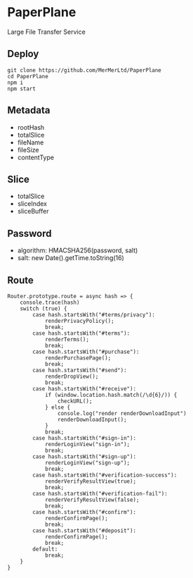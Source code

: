 # PaperPlane
Large File Transfer Service

## Deploy
```shell
git clone https://github.com/MerMerLtd/PaperPlane
cd PaperPlane
npm i
npm start
```

## Metadata
- rootHash
- totalSlice
- fileName
- fileSize
- contentType

## Slice
- totalSlice
- sliceIndex
- sliceBuffer

## Password
- algorithm: HMACSHA256(password, salt)
- salt: new Date().getTime.toString(16)

## Route
```shell
Router.prototype.route = async hash => {
    console.trace(hash)
    switch (true) {
        case hash.startsWith("#terms/privacy"):
            renderPrivacyPolicy();
            break;
        case hash.startsWith("#terms"):
            renderTerms();
            break;
        case hash.startsWith("#purchase"):
            renderPurchasePage();
            break;
        case hash.startsWith("#send"):
            renderDropView();
            break;
        case hash.startsWith("#receive"):
            if (window.location.hash.match(/\d{6}/)) {
                checkURL();
            } else {
                console.log("render renderDownloadInput")
                renderDownloadInput();
            }
            break;
        case hash.startsWith("#sign-in"):
            renderLoginView("sign-in");
            break;
        case hash.startsWith("#sign-up"):
            renderLoginView("sign-up");
            break;
        case hash.startsWith("#verification-success"):
            renderVerifyResultView(true);
            break;
        case hash.startsWith("#verification-fail"):
            renderVerifyResultView(false);
            break;
        case hash.startsWith("#confirm"):
            renderConfirmPage();
            break;
        case hash.startsWith("#deposit"):
            renderConfirmPage();
            break;
        default:
            break;
    }
}
```
